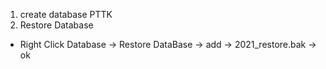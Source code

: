 1. create database PTTK
2. Restore Database
- Right Click Database -> Restore DataBase -> add -> 2021_restore.bak -> ok